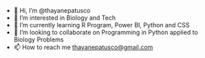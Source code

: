 - 👋 Hi, I’m @thayanepatusco
- 👀 I’m interested in Biology and Tech
- 🌱 I’m currently learning R Program, Power BI, Python and CSS
- 💞️ I’m looking to collaborate on Programming in Python applied to Biology Problems
- 📫 How to reach me thayanepatusco@gmail.com

<!---
thayanepatusco/thayanepatusco is a ✨ special ✨ repository because its `README.md` (this file) appears on your GitHub profile.
You can click the Preview link to take a look at your changes.
--->
